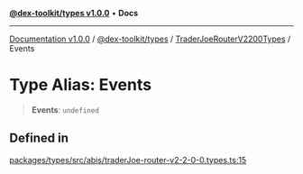 [**@dex-toolkit/types v1.0.0**](../../../README.md) • **Docs**

***

[Documentation v1.0.0](../../../../../packages.md) / [@dex-toolkit/types](../../../README.md) / [TraderJoeRouterV2200Types](../README.md) / Events

# Type Alias: Events

> **Events**: `undefined`

## Defined in

[packages/types/src/abis/traderJoe-router-v2-2-0-0.types.ts:15](https://github.com/niZmosis/dex-toolkit/blob/3d8b41b44787b30fbea5de3ab4737662ffb61bc8/packages/types/src/abis/traderJoe-router-v2-2-0-0.types.ts#L15)
